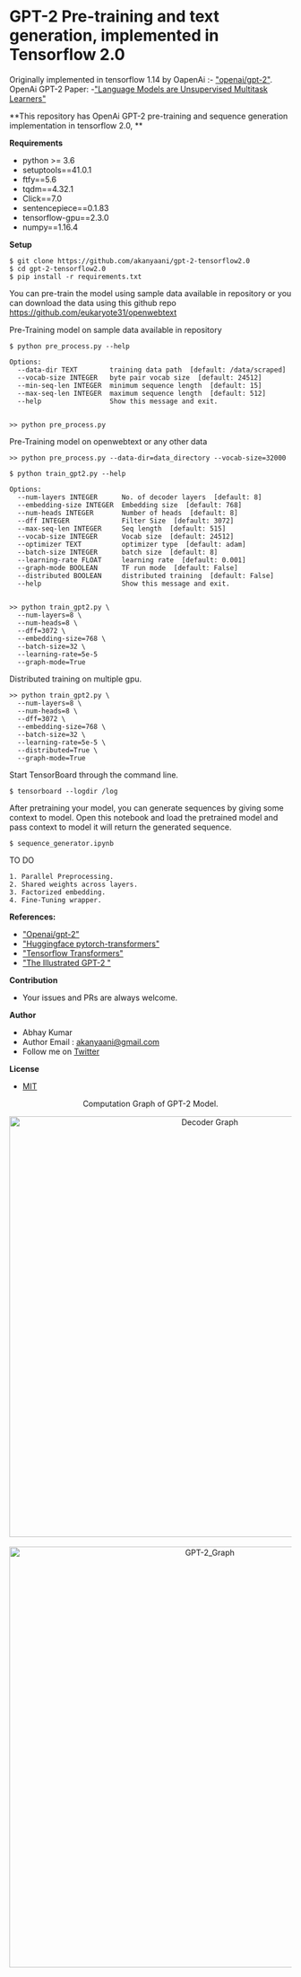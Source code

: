 # GPT-2 Pre-training and text generation, implemented in Tensorflow 2.0

Originally implemented in tensorflow 1.14 by OapenAi :- ["openai/gpt-2"](https://github.com/openai/gpt-2). OpenAi GPT-2
Paper:
-["Language Models are Unsupervised Multitask Learners"](https://d4mucfpksywv.cloudfront.net/better-language-models/language-models.pdf)

**This repository has OpenAi GPT-2 pre-training and sequence generation implementation in tensorflow 2.0, **

**Requirements**

* python >= 3.6
* setuptools==41.0.1
* ftfy==5.6
* tqdm==4.32.1
* Click==7.0
* sentencepiece==0.1.83
* tensorflow-gpu==2.3.0
* numpy==1.16.4

**Setup**

```
$ git clone https://github.com/akanyaani/gpt-2-tensorflow2.0
$ cd gpt-2-tensorflow2.0
$ pip install -r requirements.txt
```

You can pre-train the model using sample data available in repository or you can download the data using this github
repo https://github.com/eukaryote31/openwebtext

Pre-Training model on sample data available in repository

```
$ python pre_process.py --help

Options:
  --data-dir TEXT        training data path  [default: /data/scraped]
  --vocab-size INTEGER   byte pair vocab size  [default: 24512]
  --min-seq-len INTEGER  minimum sequence length  [default: 15]
  --max-seq-len INTEGER  maximum sequence length  [default: 512]
  --help                 Show this message and exit.
  
  
>> python pre_process.py
```

Pre-Training model on openwebtext or any other data

```
>> python pre_process.py --data-dir=data_directory --vocab-size=32000
```

```
$ python train_gpt2.py --help

Options:
  --num-layers INTEGER      No. of decoder layers  [default: 8]
  --embedding-size INTEGER  Embedding size  [default: 768]
  --num-heads INTEGER       Number of heads  [default: 8]
  --dff INTEGER             Filter Size  [default: 3072]
  --max-seq-len INTEGER     Seq length  [default: 515]
  --vocab-size INTEGER      Vocab size  [default: 24512]
  --optimizer TEXT          optimizer type  [default: adam]
  --batch-size INTEGER      batch size  [default: 8]
  --learning-rate FLOAT     learning rate  [default: 0.001]
  --graph-mode BOOLEAN      TF run mode  [default: False]
  --distributed BOOLEAN     distributed training  [default: False]
  --help                    Show this message and exit.
  
  
>> python train_gpt2.py \
  --num-layers=8 \
  --num-heads=8 \
  --dff=3072 \
  --embedding-size=768 \
  --batch-size=32 \
  --learning-rate=5e-5
  --graph-mode=True
```

Distributed training on multiple gpu.

```
>> python train_gpt2.py \
  --num-layers=8 \
  --num-heads=8 \
  --dff=3072 \
  --embedding-size=768 \
  --batch-size=32 \
  --learning-rate=5e-5 \
  --distributed=True \
  --graph-mode=True
```

Start TensorBoard through the command line.

```
$ tensorboard --logdir /log
```

After pretraining your model, you can generate sequences by giving some context to model. Open this notebook and load
the pretrained model and pass context to model it will return the generated sequence.

```
$ sequence_generator.ipynb
```

TO DO

```
1. Parallel Preprocessing.
2. Shared weights across layers.
3. Factorized embedding.
4. Fine-Tuning wrapper.
```

**References:**

* ["Openai/gpt-2"](https://github.com/openai/gpt-2)
* ["Huggingface pytorch-transformers"](https://github.com/huggingface/pytorch-transformers)
* ["Tensorflow Transformers"](https://www.tensorflow.org/beta/tutorials/text/transformer)
* ["The Illustrated GPT-2 "](https://jalammar.github.io/illustrated-gpt2/)

**Contribution**

* Your issues and PRs are always welcome.

**Author**

* Abhay Kumar
* Author Email : akanyaani@gmail.com
* Follow me on [Twitter](https://twitter.com/akanyaani)

**License**

* [MIT](https://github.com/akanyaani/gpt-2-tensorflow2.0/blob/master/LICENSE)

<p align="center">
Computation Graph of GPT-2 Model.
</p>

<div align="center">
<img src="https://raw.githubusercontent.com/akanyaani/gpt-2-tensorflow2.0/master/images/GPT-2_Decoder.jpg" alt="Decoder Graph" height="750" width="700"/>
<div>
<br />          
<div align="center">
<img src="https://raw.githubusercontent.com/akanyaani/gpt-2-tensorflow2.0/master/images/GPT-2_Graph.jpg" alt="GPT-2_Graph" height="750" width="700"/>
<div>

